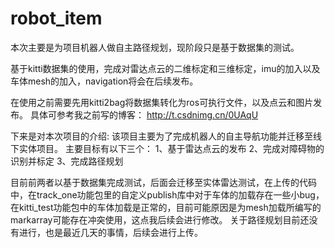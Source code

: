 # robot_item
本次主要是为项目机器人做自主路径规划，现阶段只是基于数据集的测试。

基于kitti数据集的使用，完成对雷达点云的二维标定和三维标定，imu的加入以及车体mesh的加入，navigation将会在后续发布。

在使用之前需要先用kitti2bag将数据集转化为ros可执行文件，以及点云和图片发布。
具体可参考我之前写的博客：
http://t.csdnimg.cn/0UAqU

下来是对本次项目的介绍:
  该项目主要为了完成机器人的自主导航功能并迁移至线下实体项目。
  主要目标有以下三个：
   1、基于雷达点云的发布
   2、完成对障碍物的识别并标定
   3、完成路径规划

 目前前两者以基于数据集完成测试，后面会迁移至实体雷达测试，在上传的代码中，在track_one功能包里的自定义publish库中对于车体的加载存在一些小bug，在kitti_test功能包中的车体加载是正常的，目前可能原因是为mesh加载所编写的markarray可能存在冲突使用，这点我后续会进行修改。
 关于路径规划目前还没有进行，也是最近几天的事情，后续会进行上传。
